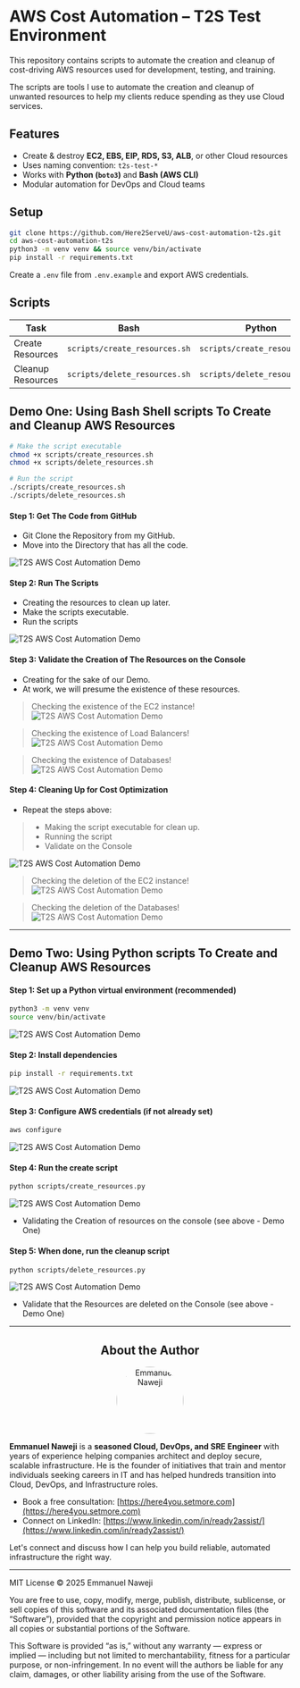 # AWS Cost Automation – T2S Test Environment

This repository contains scripts to automate the creation and cleanup of cost-driving AWS resources used for development, testing, and training.

The scripts are tools I use to automate the creation and cleanup of unwanted resources to help my clients reduce spending as they use Cloud services.
 

## Features

- Create & destroy **EC2, EBS, EIP, RDS, S3, ALB**, or other Cloud resources
- Uses naming convention: `t2s-test-*`
- Works with **Python (`boto3`)** and **Bash (AWS CLI)**
- Modular automation for DevOps and Cloud teams

## Setup

```bash
git clone https://github.com/Here2ServeU/aws-cost-automation-t2s.git
cd aws-cost-automation-t2s
python3 -m venv venv && source venv/bin/activate
pip install -r requirements.txt
```

Create a `.env` file from `.env.example` and export AWS credentials.

## Scripts

| Task              | Bash                         | Python                          |
|------------------|------------------------------|----------------------------------|
| Create Resources | `scripts/create_resources.sh` | `scripts/create_resources.py`    |
| Cleanup Resources| `scripts/delete_resources.sh` | `scripts/delete_resources.py`    |

## Demo One: Using Bash Shell scripts To Create and Cleanup AWS Resources 

```bash
# Make the script executable
chmod +x scripts/create_resources.sh
chmod +x scripts/delete_resources.sh

# Run the script
./scripts/create_resources.sh
./scripts/delete_resources.sh
```

#### Step 1: Get The Code from GitHub
- Git Clone the Repository from my GitHub.
- Move into the Directory that has all the code.

![T2S AWS Cost Automation Demo](assets/demo1-1.png)

#### Step 2: Run The Scripts
- Creating the resources to clean up later. 
- Make the scripts executable. 
- Run the scripts

![T2S AWS Cost Automation Demo](assets/demo1-2.png)


#### Step 3: Validate the Creation of The Resources on the Console
- Creating for the sake of our Demo.
- At work, we will presume the existence of these resources. 
> Checking the existence of the EC2 instance! 
![T2S AWS Cost Automation Demo](assets/demo1-4.png)

> Checking the existence of Load Balancers! 
![T2S AWS Cost Automation Demo](assets/demo1-5.png)

> Checking the existence of Databases! 
![T2S AWS Cost Automation Demo](assets/demo1-6.png)


#### Step 4: Cleaning Up for Cost Optimization
- Repeat the steps above: 
> - Making the script executable for clean up. 
> - Running the script
> - Validate on the Console 

![T2S AWS Cost Automation Demo](assets/demo1-7.png)

> Checking the deletion of the EC2 instance! 
![T2S AWS Cost Automation Demo](assets/demo1-8.png)

> Checking the deletion of the Databases! 
![T2S AWS Cost Automation Demo](assets/demo1-6.png)

---
## Demo Two: Using Python scripts To Create and Cleanup AWS Resources

#### Step 1: Set up a Python virtual environment (recommended)
```bash
python3 -m venv venv
source venv/bin/activate
```
![T2S AWS Cost Automation Demo](assets/demo2-1.png)

#### Step 2: Install dependencies
```bash
pip install -r requirements.txt
```
![T2S AWS Cost Automation Demo](assets/demo2-2.png)

#### Step 3: Configure AWS credentials (if not already set)
```bash
aws configure
```
![T2S AWS Cost Automation Demo](assets/demo2-3.png)


#### Step 4: Run the create script
```bash
python scripts/create_resources.py
```
![T2S AWS Cost Automation Demo](assets/demo2-5.png)

- Validating the Creation of resources on the console (see above - Demo One)


#### Step 5: When done, run the cleanup script
```bash
python scripts/delete_resources.py
```
![T2S AWS Cost Automation Demo](assets/demo2-8.png)

- Validate that the Resources are deleted on the Console (see above - Demo One)

---
## <div align="center">About the Author</div>

<div align="center">
  <img src="assets/emmanuel-naweji.jpg" alt="Emmanuel Naweji" width="120" height="120" style="border-radius: 50%;" />
</div>

**Emmanuel Naweji** is a **seasoned Cloud, DevOps, and SRE Engineer** with years of experience helping companies architect and deploy secure, scalable infrastructure. He is the founder of initiatives that train and mentor individuals seeking careers in IT and has helped hundreds transition into Cloud, DevOps, and Infrastructure roles.

- Book a free consultation: [https://here4you.setmore.com](https://here4you.setmore.com)
- Connect on LinkedIn: [https://www.linkedin.com/in/ready2assist/](https://www.linkedin.com/in/ready2assist/)

Let's connect and discuss how I can help you build reliable, automated infrastructure the right way.

---

MIT License © 2025 Emmanuel Naweji

You are free to use, copy, modify, merge, publish, distribute, sublicense, or sell copies of this software and its associated documentation files (the “Software”), provided that the copyright and permission notice appears in all copies or substantial portions of the Software.

This Software is provided “as is,” without any warranty — express or implied — including but not limited to merchantability, fitness for a particular purpose, or non-infringement. In no event will the authors be liable for any claim, damages, or other liability arising from the use of the Software.
